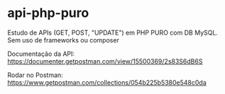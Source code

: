 # api-php-puro
Estudo de APIs (GET, POST, "UPDATE") em PHP PURO com DB MySQL. Sem uso de frameworks ou composer 


Documentação da API:<br>
https://documenter.getpostman.com/view/15500369/2s83S6dB6S


Rodar no Postman:<br>
https://www.getpostman.com/collections/054b225b5380e548c0da
